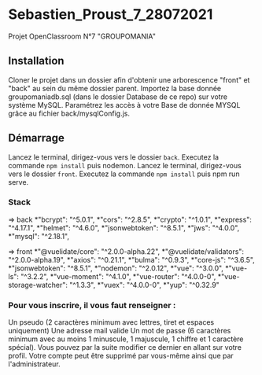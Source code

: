 # Sebastien_Proust_7_28072021

Projet OpenClassroom N°7 "GROUPOMANIA"

## Installation

Cloner le projet dans un dossier afin d'obtenir une arborescence "front" et "back" au sein du même dossier parent.
Importez la base donnée groupomaniadb.sql (dans le dossier Database de ce repo) sur votre système MySQL.
Paramétrez les accès à votre Base de donnée MYSQL grâce au fichier back/mysqlConfig.js.

## Démarrage

Lancez le terminal, dirigez-vous vers le dossier ``back``. Executez la commande ``npm install`` puis nodemon.
Lancez le terminal, dirigez-vous vers le dossier ``front``. Executez la commande ``npm install`` puis npm run serve.

### Stack

=> back
    *"bcrypt": "^5.0.1",
    *"cors": "^2.8.5",
    *"crypto": "^1.0.1",
    *"express": "^4.17.1",
    *"helmet": "^4.6.0",
    *"jsonwebtoken": "^8.5.1",
    *"jws": "^4.0.0",
    *"mysql": "^2.18.1",

=> front
    *"@vuelidate/core": "^2.0.0-alpha.22",
    *"@vuelidate/validators": "^2.0.0-alpha.19",
    *"axios": "^0.21.1",
    *"bulma": "^0.9.3",
    *"core-js": "^3.6.5",
    *"jsonwebtoken": "^8.5.1",
    *"nodemon": "^2.0.12",
    *"vue": "^3.0.0",
    *"vue-ls": "^3.2.2",
    *"vue-moment": "^4.1.0",
    *"vue-router": "^4.0.0-0",
    *"vue-storage-watcher": "^1.3.3",
    *"vuex": "^4.0.0-0",
    *"yup": "^0.32.9"


### Pour vous inscrire, il vous faut renseigner :

Un pseudo (2 caractères minimum avec lettres, tiret et espaces uniquement)
Une adresse mail valide
Un mot de passe (6 caractères minimum avec au moins 1 minuscule, 1 majuscule, 1 chiffre et 1 caractère spécial). Vous pouvez par la suite modifier ce dernier en allant sur votre profil. Votre compte peut être supprimé par vous-même ainsi que par l'administrateur.
